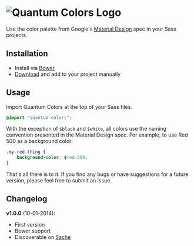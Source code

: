 ![Quantum Colors Logo](https://dl.dropboxusercontent.com/u/3106750/github/quantum-colors-logo.png)
==============

Use the color palette from Google's [Material Design](http://www.google.com/design/spec/style/color.html#color-ui-color-palette) spec in your Sass projects.

## Installation
* Install via [Bower](http://bower.io)
* [Download](https://github.com/nickpfisterer/quantum-colors) and add to your project manually

## Usage
Import Quantum Colors at the top of your Sass files.

```scss
@import "quantum-colors";
```

With the exception of ```$black``` and ```$white```, all colors use the naming convention presented in the Material Design spec. For example, to use Red 500 as a background color:

```css
.my-red-thing {
    background-color: $red-500;
}
```

That's all there is to it. If you find any bugs or have suggestions for a future version, please feel free to submit an issue.

## Changelog
**v1.0.0** (10-01-2014):
* First version
* Bower support
* Discoverable on [Sache](http://sache.in)